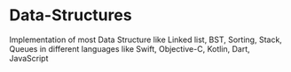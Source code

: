 # Data-Structures

Implementation of most Data Structure like Linked list, BST, Sorting, Stack, Queues in different languages like Swift, Objective-C, Kotlin, Dart, JavaScript
